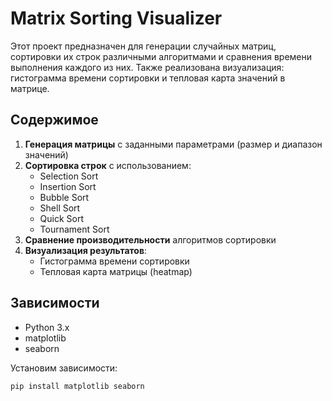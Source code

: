 # Matrix Sorting Visualizer

Этот проект предназначен для генерации случайных матриц, сортировки их строк различными алгоритмами и сравнения времени выполнения каждого из них. Также реализована визуализация: гистограмма времени сортировки и тепловая карта значений в матрице.

## Содержимое

1. **Генерация матрицы** с заданными параметрами (размер и диапазон значений)
2. **Сортировка строк** с использованием:
   - Selection Sort
   - Insertion Sort
   - Bubble Sort
   - Shell Sort
   - Quick Sort
   - Tournament Sort
3. **Сравнение производительности** алгоритмов сортировки
4. **Визуализация результатов**:
   - Гистограмма времени сортировки
   - Тепловая карта матрицы (heatmap)

## Зависимости

- Python 3.x
- matplotlib
- seaborn

Установим зависимости:
```bash
pip install matplotlib seaborn

